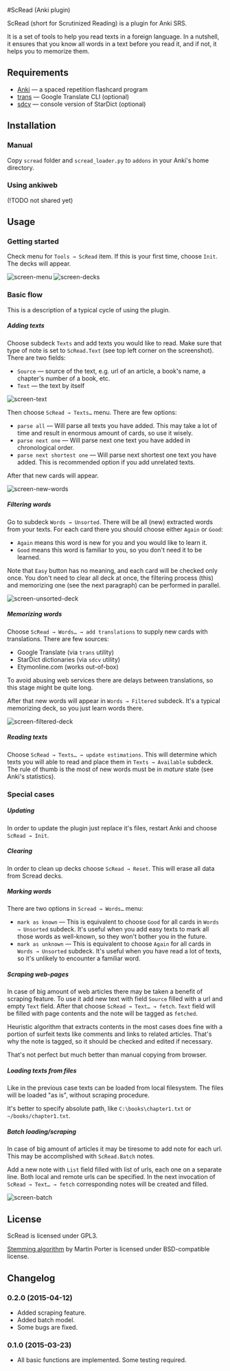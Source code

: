 #ScRead (Anki plugin)

ScRead (short for Scrutinized Reading) is a plugin for Anki SRS.

It is a set of tools to help you read texts in a foreign language. 
In a nutshell, it ensures that you know all words in a text before
you read it, and if not, it helps you to memorize them.

## Requirements

* [Anki](http://ankisrs.net/) — a spaced repetition flashcard program
* [trans](http://www.soimort.org/translate-shell/) — Google Translate
  CLI (optional)
* [sdcv](http://sdcv.sourceforge.net/) — console version of StarDict
  (optional)


## Installation

### Manual
Copy `scread` folder and `scread_loader.py` to `addons` in your Anki's
home directory.

### Using ankiweb
(!TODO not shared yet)


## Usage 

### Getting started
Check menu for `Tools → ScRead` item. If this is your first time,
choose `Init`. The decks will appear.

![screen-menu](./static/screen-menu.png)
![screen-decks](./static/screen-decks.png)

### Basic flow
This is a description of a typical cycle of using the plugin.

##### Adding texts
Choose subdeck `Texts` and add texts you would like to read. Make sure
that type of note is set to `ScRead.Text` (see top left corner on the
screenshot). There are two fields:

* `Source` — source of the text, e.g. url of an article, a book's name,
  a chapter's number of a book, etc.
* `Text` — the text by itself
  
![screen-text](./static/screen-text.png)

Then choose `ScRead → Texts…` menu. There are few options:

* `parse all` — Will parse all texts you have added. This may take a lot of
  time and result in enormous amount of cards, so use it wisely.
* `parse next one` — Will parse next one text you have added in chronological
  order.
* `parse next shortest one` — Will parse next shortest one text you have
  added. This is recommended option if you add unrelated texts.

After that new cards will appear.

![screen-new-words](./static/screen-new-words.png)

##### Filtering words
Go to subdeck `Words → Unsorted`. There will be all (new) extracted
words from your texts. For each card there you should choose either
`Again` or `Good`:

* `Again` means this word is new for you and you would like to learn it.
* `Good` means this word is familiar to you, so you don't need it to be learned.

Note that `Easy` button has no meaning, and each card will be checked only once.
You don't need to clear all deck at once, the filtering process (this)
and memorizing one (see the next paragraph) can be performed in parallel.

![screen-unsorted-deck](./static/screen-unsorted-deck.png)

##### Memorizing words

Choose `ScRead → Words… → add translations` to supply new cards with
translations. There are few sources:

* Google Translate (via `trans` utility)
* StarDict dictionaries (via `sdcv` utility)
* Etymonline.com (works out-of-box) 

To avoid abusing web services there are delays between translations,
so this stage might be quite long.

After that new words will appear in `Words → Filtered` subdeck. It's a
typical memorizing deck, so you just learn words there.


![screen-filtered-deck](./static/screen-filtered-deck.png)

##### Reading texts

Choose `ScRead → Texts… → update estimations`. This will determine which texts
you will able to read and place them in `Texts → Available`
subdeck. The rule of thumb is the most of new words must be in
*mature* state (see Anki's statistics).


### Special cases

##### Updating
In order to update the plugin just replace it's files, restart Anki
and choose `ScRead → Init`.

##### Clearing
In order to clean up decks choose `ScRead → Reset`. This will erase
all data from Scread decks.

##### Marking words
There are two options in `Scread → Words…` menu:

* `mark as known` — This is equivalent to choose `Good` for all cards in
  `Words → Unsorted` subdeck. It's useful when you add easy texts to
  mark all those words as well-known, so they won't bother you in the
  future.
* `mark as unknown` — This is equivalent to choose `Again` for all cards
  in `Words → Unsorted` subdeck. It's useful when you have read a lot
  of texts, so it's unlikely to encounter a familiar word.

##### Scraping web-pages
In case of big amount of web articles there may be taken a benefit of
scraping feature. To use it add new text with field `Source` filled
with a url and empty `Text` field. After that choose `ScRead → Text… → fetch`.
`Text` field will be filled with page contents and the note will be tagged as `fetched`.

Heuristic algorithm that extracts contents in the most cases does fine
with a portion of surfeit texts like comments and links to related
articles. That's why the note is tagged, so it should be checked and
edited if necessary.

That's not perfect but much better than manual copying from browser.

##### Loading texts from files
Like in the previous case texts can be loaded from local filesystem. The files
will be loaded "as is", without scraping procedure.

It's better to specify absolute path, like `C:\books\chapter1.txt` or
`~/books/chapter1.txt`.

##### Batch loading/scraping
In case of big amount of articles it may be tiresome to add note for
each url. This may be accomplished with `ScRead.Batch` notes. 

Add a new note with `List` field filled with list of urls, each one on
a separate line. Both local and remote urls can be specified. In the
next invocation of `ScRead → Text… → fetch` corresponding notes will
be created and filled.

![screen-batch](./static/screen-batch.png)

## License
ScRead is licensed under GPL3.

[Stemming algorithm](http://tartarus.org/~martin/PorterStemmer/) by
Martin Porter is licensed under BSD-compatible license.

## Changelog

### 0.2.0 (2015-04-12)

* Added scraping feature.
* Added batch model.
* Some bugs are fixed.

### 0.1.0 (2015-03-23)

* All basic functions are implemented. Some testing required.

